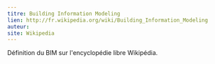 ```yaml
---
titre: Building Information Modeling
lien: http://fr.wikipedia.org/wiki/Building_Information_Modeling
auteur: 
site: Wikipedia
---
```


Définition du BIM sur l'encyclopédie libre Wikipédia.
